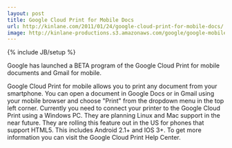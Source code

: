 ```yaml
---
layout: post
title: Google Cloud Print for Mobile Docs
url: http://kinlane.com/2011/01/24/google-cloud-print-for-mobile-docs/
image: http://kinlane-productions.s3.amazonaws.com/google/google-mobile-cloud-print.png
---
```

{% include JB/setup %}
Google has launched a BETA program of the Google Cloud Print for mobile documents and Gmail for mobile.

Google Cloud Print for mobile allows you to print any document from your smartphone.  You can open a document in Google Docs or in Gmail using your mobile browser and choose "Print" from the dropdown menu in the top left corner.
Currently you need to connect your printer to the Google Cloud Print using a Windows PC. They are planning Linux and Mac support in the near future.
They are rolling this feature out in the US for phones that support HTML5. This includes Android 2.1+ and IOS 3+.
To get more information you can visit the Google Cloud Print Help Center.